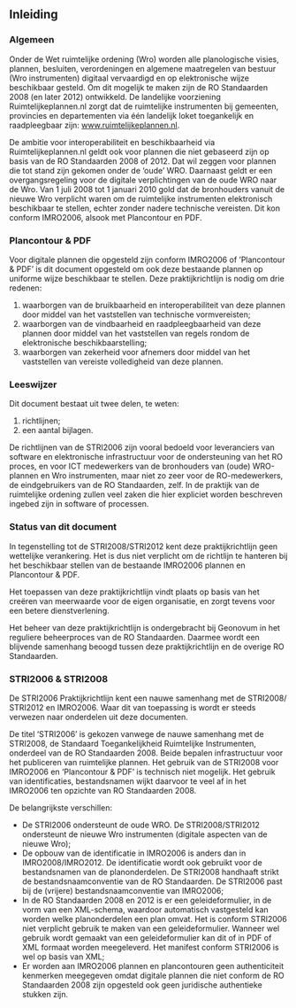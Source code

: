 ## Inleiding

### Algemeen

Onder de Wet ruimtelijke ordening (Wro) worden alle planologische visies, plannen, besluiten, verordeningen en algemene maatregelen van bestuur (Wro instrumenten) digitaal vervaardigd en op elektronische wijze beschikbaar gesteld. Om dit mogelijk te maken zijn de RO Standaarden 2008 (en later 2012) ontwikkeld. De landelijke voorziening Ruimtelijkeplannen.nl zorgt dat de ruimtelijke instrumenten bij gemeenten, provincies en departementen via één landelijk loket toegankelijk en raadpleegbaar zijn: <a href='http://www.ruimtelijkeplannen.nl' target='_blank'>www.ruimtelijkeplannen.nl</a>.

De ambitie voor interoperabiliteit en beschikbaarheid via Ruimtelijkeplannen.nl geldt ook voor plannen die niet gebaseerd zijn op basis van de RO Standaarden 2008 of 2012. Dat wil zeggen voor plannen die tot stand zijn gekomen onder de ‘oude’ WRO. Daarnaast geldt er een overgangsregeling voor de digitale verplichtingen van de oude WRO naar de Wro. Van 1 juli 2008 tot 1 januari 2010 gold dat de bronhouders vanuit de nieuwe Wro verplicht waren om de ruimtelijke instrumenten elektronisch beschikbaar te stellen, echter zonder nadere technische vereisten. Dit kon conform IMRO2006, alsook met Plancontour en PDF. 

### Plancontour & PDF

Voor digitale plannen die opgesteld zijn conform IMRO2006 of ’Plancontour & PDF’ is dit document opgesteld om ook deze bestaande plannen op uniforme wijze beschikbaar te stellen. Deze praktijkrichtlijn is nodig om drie redenen:

<ol><li>waarborgen van de bruikbaarheid en interoperabiliteit van deze plannen door middel van het vaststellen van technische vormvereisten;</li>
<li>waarborgen van de vindbaarheid en raadpleegbaarheid van deze plannen door middel van het vaststellen van regels rondom de elektronische beschikbaarstelling;</li>
<li>waarborgen van zekerheid voor afnemers door middel van het vaststellen van vereiste volledigheid van deze plannen.</li>
</ol>

### Leeswijzer

Dit document bestaat uit twee delen, te weten:

<ol><li>richtlijnen; </li>
<li>een aantal bijlagen.</li>
</ol>

De richtlijnen van de STRI2006 zijn vooral bedoeld voor leveranciers van software en elektronische infrastructuur voor de ondersteuning van het RO proces, en voor ICT medewerkers van de bronhouders van (oude) WRO-plannen en Wro instrumenten, maar niet zo zeer voor de RO-medewerkers, de eindgebruikers van de RO Standaarden, zelf. In de praktijk van de ruimtelijke ordening zullen veel zaken die hier expliciet worden beschreven ingebed zijn in software of processen.

### Status van dit document

In tegenstelling tot de STRI2008/STRI2012 kent deze praktijkrichtlijn geen wettelijke verankering. Het is dus niet verplicht om de richtlijn te hanteren bij het beschikbaar stellen van de bestaande IMRO2006 plannen en Plancontour & PDF. 

Het toepassen van deze praktijkrichtlijn vindt plaats op basis van het creëren van meerwaarde voor de eigen organisatie, en zorgt tevens voor een betere dienstverlening.

Het beheer van deze praktijkrichtlijn is ondergebracht bij Geonovum in het reguliere beheerproces van de RO Standaarden. Daarmee wordt een blijvende samenhang beoogd tussen deze praktijkrichtlijn en de overige RO Standaarden.

### STRI2006 & STRI2008

De STRI2006 Praktijkrichtlijn kent een nauwe samenhang met de STRI2008/ STRI2012 en IMRO2006. Waar dit van toepassing is wordt er steeds verwezen naar onderdelen uit deze documenten.

De titel ‘STRI2006’ is gekozen vanwege de nauwe samenhang met de STRI2008, de Standaard Toegankelijkheid Ruimtelijke Instrumenten, onderdeel van de RO Standaarden 2008. Beide bepalen infrastructuur voor het publiceren van ruimtelijke plannen. Het gebruik van de STRI2008 voor IMRO2006 en ‘Plancontour & PDF’ is technisch niet mogelijk. Het gebruik van identificaties, bestandsnamen wijkt daarvoor te veel af in het IMRO2006 ten opzichte van RO Standaarden 2008.

De belangrijkste verschillen:

<ul><li>De STRI2006 ondersteunt de oude WRO. De STRI2008/STRI2012 ondersteunt de nieuwe Wro instrumenten (digitale aspecten van de nieuwe Wro);</li>
<li>De opbouw van de identificatie in IMRO2006 is anders dan in IMRO2008/IMRO2012. De identificatie wordt ook gebruikt voor de bestandsnamen van de planonderdelen. De STRI2008 handhaaft strikt de bestandsnaamconventie van de RO Standaarden. De STRI2006 past bij de (vrijere) bestandsnaamconventie van IMRO2006;</li>
<li>In de RO Standaarden 2008 en 2012 is er een geleideformulier, in de vorm van een XML-schema, waardoor automatisch vastgesteld kan worden welke planonderdelen een plan omvat. Het is conform STRI2006 niet verplicht gebruik te maken van een geleideformulier. Wanneer wel gebruik wordt gemaakt van een geleideformulier kan dit of in PDF of XML formaat worden meegeleverd. Het manifest conform STRI2006 is wel op basis van XML;</li>
<li>Er worden aan IMRO2006 plannen en plancontouren geen authenticiteit kenmerken meegegeven omdat digitale plannen die niet conform de RO Standaarden 2008 zijn opgesteld ook geen juridische authentieke stukken zijn. </li>
</ul>

